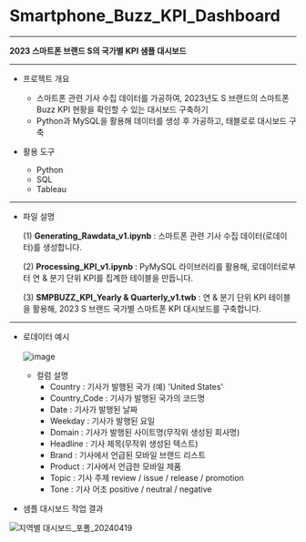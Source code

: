 # Smartphone_Buzz_KPI_Dashboard

---
 **2023 스마트폰 브랜드 S의 국가별 KPI 샘플 대시보드**

---
* 프로젝트 개요
  - 스마트폰 관련 기사 수집 데이터를 가공하여, 2023년도 S 브랜드의 스마트폰 Buzz KPI 현황을 확인할 수 있는 대시보드 구축하기
  - Python과 MySQL을 활용해 데이터를 생성 후 가공하고, 태블로로 대시보드 구축

* 활용 도구
  - Python
  - SQL
  - Tableau
  
---
* 파일 설명

  (1) **Generating_Rawdata_v1.ipynb**
      : 스마트폰 관련 기사 수집 데이터(로데이터)를 생성합니다.
  
  (2) **Processing_KPI_v1.ipynb**
      : PyMySQL 라이브러리를 활용해, 로데이터로부터 연 & 분기 단위 KPI를 집계한 테이블을 만듭니다.
  
  (3) **SMPBUZZ_KPI_Yearly & Quarterly_v1.twb**
      : 연 & 분기 단위 KPI 테이블을 활용해, 2023 S 브랜드 국가별 스마트폰 KPI 대시보드를 구축합니다.

---
* 로데이터 예시<br><br>
![image](https://github.com/Mokee04/Smartphone_Buzz_KPI_Dashboard/assets/66994825/c6da7b3f-1784-4bfb-8087-3820149fb774)

  - 컬럼 설명
     - Country : 기사가 발행된 국가 (예) 'United States'
     - Country_Code : 기사가 발행된 국가의 코드명
     - Date : 기사가 발행된 날짜
     - Weekday : 기사가 발행된 요일
     - Domain : 기사가 발행된 사이트명(무작위 생성된 회사명)
     - Headline : 기사 제목(무작위 생성된 텍스트)
     - Brand : 기사에서 언급된 모바일 브랜드 리스트
     - Product : 기사에서 언급한 모바일 제품
     - Topic : 기사 주제 review / issue / release / promotion
     - Tone : 기사 어조 positive / neutral / negative

     
* 샘플 대시보드 작업 결과

![지역별 대시보드_포폴_20240419](https://github.com/Mokee04/Smartphone_Buzz_KPI_Dashboard/assets/66994825/d8160b8a-3e6d-4cf0-90b1-5e94591b0532)

